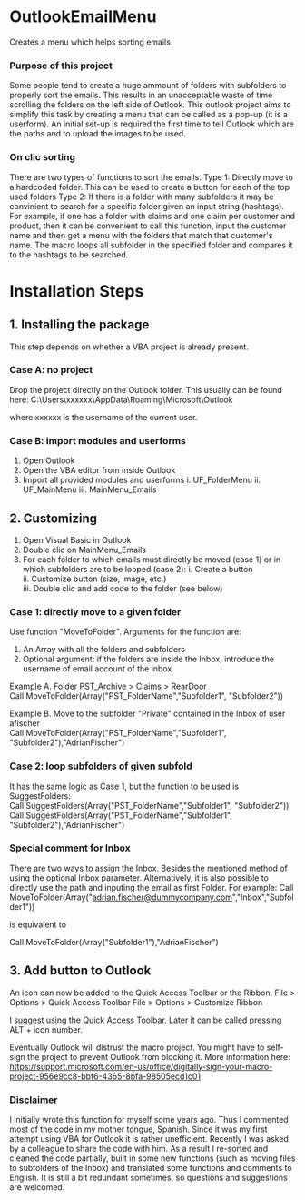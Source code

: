 # OutlookEmailMenu
Creates a menu which helps sorting emails.


### Purpose of this project
Some people tend to create a huge ammount of folders with subfolders to properly sort the emails. This results in an unacceptable waste of time scrolling the folders on the left side of Outlook. This outlook project aims to simplify this task by creating a menu that can be called as a pop-up (it is a userform). An initial set-up is required the first time to tell Outlook which are the paths and to upload the images to be used.

### On clic sorting
There are two types of functions to sort the emails. 
Type 1: Directly move to a hardcoded folder. This can be used to create a button for each of the top used folders
Type 2: If there is a folder with many subfolders it may be convinient to search for a specific folder given an input string (hashtags). For example, if one has a folder with claims and one claim per customer and product, then it can be convenient to call this function, input the customer name and then get a menu with the folders that match that customer's name. The macro loops all subfolder in the specified folder and compares it to the hashtags to be searched.

# Installation Steps

## 1. Installing the package
This step depends on whether a VBA project is already present. 

### Case A: no project
Drop the project directly on the Outlook folder. This usually can be found here:
C:\Users\xxxxxx\AppData\Roaming\Microsoft\Outlook

where xxxxxx is the username of the current user.

### Case B: import modules and userforms
1. Open Outlook
2. Open the VBA editor from inside Outlook
3. Import all provided modules and userforms
  i.   UF_FolderMenu
  ii.  UF_MainMenu
  iii. MainMenu_Emails


## 2. Customizing 
1. Open Visual Basic in Outlook
2. Double clic on MainMenu_Emails
3. For each folder to which emails must directly be moved (case 1) or in which subfolders are to be looped (case 2):
    i.   Create a button  
    ii.  Customize button (size, image, etc.)  
    iii. Double clic and add code to the folder (see below)  
    
### Case 1: directly move to a given folder
Use function "MoveToFolder". Arguments for the function are:
1. An Array with all the folders and subfolders
2. Optional argument: if the folders are inside the Inbox, introduce the username of email account of the inbox

Example A. Folder PST_Archive > Claims > RearDoor  
Call MoveToFolder(Array("PST_FolderName","Subfolder1", "Subfolder2"))  

Example B. Move to the subfolder "Private" contained in the Inbox of user afischer  
Call MoveToFolder(Array("PST_FolderName","Subfolder1", "Subfolder2"),"AdrianFischer")

### Case 2: loop subfolders of given subfold
It has the same logic as Case 1, but the function to be used is SuggestFolders:  
Call SuggestFolders(Array("PST_FolderName","Subfolder1", "Subfolder2"))  
Call SuggestFolders(Array("PST_FolderName","Subfolder1", "Subfolder2"),"AdrianFischer")  


### Special comment for Inbox
There are two ways to assign the Inbox. Besides the mentioned method of using the optional Inbox parameter. Alternatively, it is also possible to directly use the path and inputing the email as first Folder. For example: 
Call MoveToFolder(Array("adrian.fischer@dummycompany.com","Inbox","Subfolder1")) 

is equivalent to

Call MoveToFolder(Array("Subfolder1"),"AdrianFischer") 




## 3. Add button to Outlook
An icon can now be added to the Quick Access Toolbar or the Ribbon.
File > Options > Quick Access Toolbar
File > Options > Customize Ribbon

I suggest using the Quick Access Toolbar. Later it can be called pressing ALT + icon number. 

Eventually Outlook will distrust the macro project. You might have to self-sign the project to prevent Outlook from blocking it.
More information here: https://support.microsoft.com/en-us/office/digitally-sign-your-macro-project-956e9cc8-bbf6-4365-8bfa-98505ecd1c01

### Disclaimer
I initially wrote this function for myself some years ago. Thus I commented most of the code in my mother tongue, Spanish. 
Since it was my first attempt using VBA for Outlook it is rather unefficient. 
Recently I was asked by a colleague to share the code with him. 
As a result I re-sorted and cleaned the code partially, built in some new functions (such as moving files to subfolders of the Inbox) and translated some functions and comments to English.
It is still a bit redundant sometimes, so questions and suggestions are welcomed.
